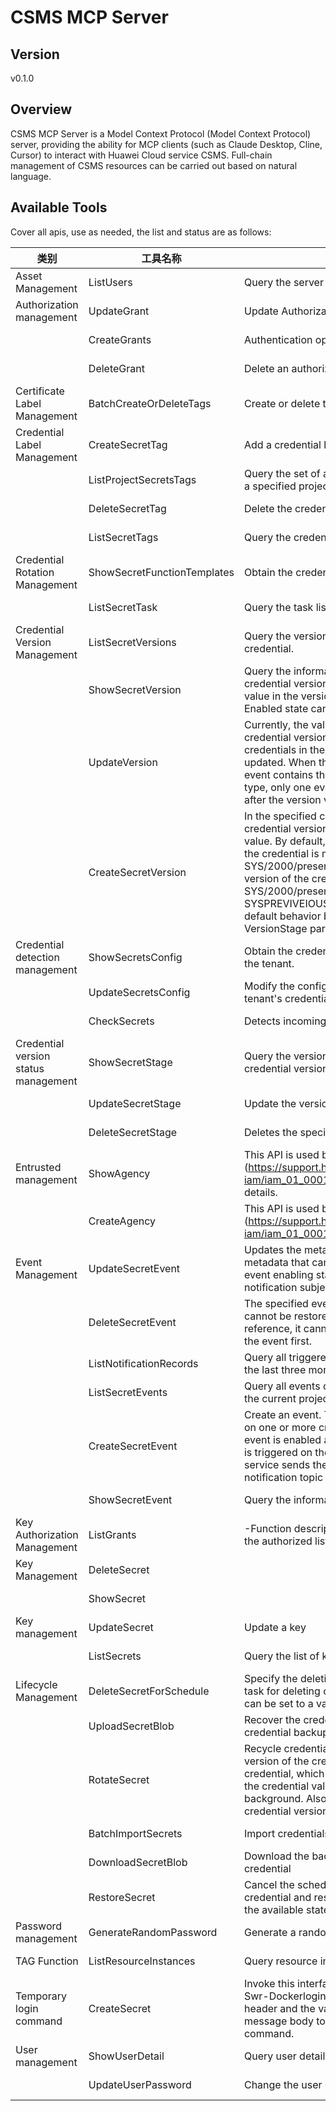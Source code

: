 # CSMS MCP Server 


## Version
v0.1.0

## Overview

CSMS MCP Server is a Model Context Protocol (Model Context Protocol) server, providing the ability for MCP clients (such as Claude Desktop, Cline, Cursor) to interact with Huawei Cloud service CSMS. Full-chain management of CSMS resources can be carried out based on natural language.

## Available Tools
Cover all apis, use as needed, the list and status are as follows:

| 类别 | 工具名称 | 功能描述 | 状态 |
| --- | --- | --- | --- |
| Asset Management | ListUsers | Query the server list of the account | To be tested |
| Authorization management | UpdateGrant | Update Authorization | To be tested |
|  | CreateGrants | Authentication operation | To be tested |
|  | DeleteGrant | Delete an authorization | To be tested |
| Certificate Label Management | BatchCreateOrDeleteTags | Create or delete tags in batches. | To be tested |
| Credential Label Management | CreateSecretTag | Add a credential label. | To be tested |
|  | ListProjectSecretsTags | Query the set of all credential labels of a user in a specified project. | To be tested |
|  | DeleteSecretTag | Delete the credential label. | To be tested |
|  | ListSecretTags | Query the credential label. | To be tested |
| Credential Rotation Management | ShowSecretFunctionTemplates | Obtain the credential rotation function template. | To be tested |
|  | ListSecretTask | Query the task list. | To be tested |
| Credential Version Management | ListSecretVersions | Query the version list under a specified credential. | To be tested |
|  | ShowSecretVersion | Query the information about the specified credential version and the plaintext credential value in the version. Only the credentials in the Enabled state can be queried. | To be tested |
|  | UpdateVersion | Currently, the validity period of a specified credential version can be updated. Only the credentials in the Enabled state can be updated. When the associated subscribed event contains the 'Version Expired' base event type, only one event notification is triggered after the version validity period is updated. | To be tested |
|  | CreateSecretVersion | In the specified credential, create a new credential version to encrypt the new credential value. By default, the newly created version of the credential is marked with the SYS/2000/present state, while the previous version of the credential for the SYS/2000/present tag is marked with the SYSPREVIVEIOUS state. You can override the default behavior by specifying the VersionStage parameter. | To be tested |
| Credential detection management | ShowSecretsConfig | Obtain the credential detection configuration of the tenant. | To be tested |
|  | UpdateSecretsConfig | Modify the configuration for detecting the tenant's credentials. | To be tested |
|  | CheckSecrets | Detects incoming credentials. | To be tested |
| Credential version status management | ShowSecretStage | Query the version information of the specified credential version status tag. | To be tested |
|  | UpdateSecretStage | Update the version status of the credential. | To be tested |
|  | DeleteSecretStage | Deletes the specified credential version status. | To be tested |
| Entrusted management | ShowAgency | This API is used by the [administrator] (https://support.huaweicloud.com/usermanual-iam/iam_01_0001.html) to query agency details. | To be tested |
|  | CreateAgency | This API is used by the [administrator] (https://support.huaweicloud.com/usermanual-iam/iam_01_0001.html) to create an agency. | To be tested |
| Event Management | UpdateSecretEvent | Updates the metadata of a specified event. The metadata that can be updated includes the event enabling status, basic type list, and notification subject. | To be tested |
|  | DeleteSecretEvent | The specified event is deleted immediately and cannot be restored. If the event has a credential reference, it cannot be deleted. Disassociate the event first. | To be tested |
|  | ListNotificationRecords | Query all triggered event notification records in the last three months. | To be tested |
|  | ListSecretEvents | Query all events created by the current user in the current project. | To be tested |
|  | CreateSecretEvent | Create an event. The event can be configured on one or more credential objects. When an event is enabled and the underlying event type is triggered on the credential object, the cloud service sends the event notification to the notification topic specified by the event. | To be tested |
|  | ShowSecretEvent | Query the information about a specified event. | To be tested |
| Key Authorization Management | ListGrants | -Function description: This API is used to query the authorized list of keys. | To be tested |
| Key Management | DeleteSecret |  | To be tested |
|  | ShowSecret |  | To be tested |
| Key management | UpdateSecret | Update a key | To be tested |
|  | ListSecrets | Query the list of keys | To be tested |
| Lifecycle Management | DeleteSecretForSchedule | Specify the deletion delay. Create a scheduled task for deleting credentials. The deletion delay can be set to a value ranging from 7 to 30 days. | To be tested |
|  | UploadSecretBlob | Recover the credential object by uploading the credential backup file | To be tested |
|  | RotateSecret | Recycle credentials immediately. Creates a new version of the credential in the specified credential, which is used to encrypt and store the credential values randomly generated in the background. Also marks the newly created credential version with the SYS/2000/state. | To be tested |
|  | BatchImportSecrets | Import credentials in batches. | To be tested |
|  | DownloadSecretBlob | Download the backup file of the specified credential | To be tested |
|  | RestoreSecret | Cancel the scheduled deletion task of the credential and restore the credential object to the available state. | To be tested |
| Password management | GenerateRandomPassword | Generate a random password | To be tested |
| TAG Function | ListResourceInstances | Query resource instances of a tenant by tag. | To be tested |
| Temporary login command | CreateSecret | Invoke this interface to obtain the value of X-Swr-Dockerlogin in the response message header and the value of host in the response message body to generate a temporary login command. | To be tested |
| User management | ShowUserDetail | Query user details based on the user ID. | To be tested |
|  | UpdateUserPassword | Change the user password | To be tested |

